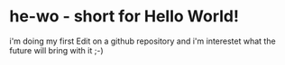 # he-wo - short for Hello World!

i'm doing my first Edit on a github repository and i'm interestet what the future will bring with it ;-)

